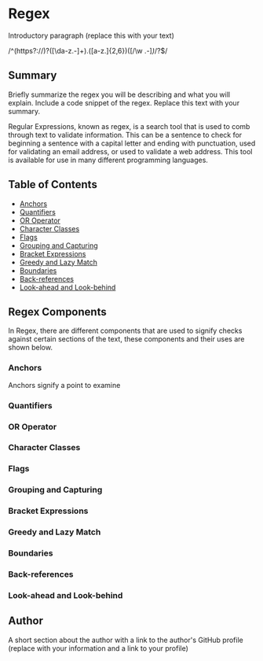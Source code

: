 # Regex

Introductory paragraph (replace this with your text)

/^(https?:\/\/)?([\da-z\.-]+)\.([a-z\.]{2,6})([\/\w \.-]*)*\/?$/

## Summary

Briefly summarize the regex you will be describing and what you will explain. Include a code snippet of the regex. Replace this text with your summary.

Regular Expressions, known as regex, is a search tool that is used to comb through text to validate information. This can be a sentence to check for beginning a sentence with a capital letter and ending with punctuation, used for validating an email address, or used to validate a web address. This tool is available for use in many different programming languages.  

## Table of Contents

- [Anchors](#anchors)
- [Quantifiers](#quantifiers)
- [OR Operator](#or-operator)
- [Character Classes](#character-classes)
- [Flags](#flags)
- [Grouping and Capturing](#grouping-and-capturing)
- [Bracket Expressions](#bracket-expressions)
- [Greedy and Lazy Match](#greedy-and-lazy-match)
- [Boundaries](#boundaries)
- [Back-references](#back-references)
- [Look-ahead and Look-behind](#look-ahead-and-look-behind)

## Regex Components
In Regex, there are different components that are used to signify checks against certain sections of the text, these components and their uses are shown below. 

### Anchors
Anchors signify a point to examine


### Quantifiers

### OR Operator

### Character Classes

### Flags

### Grouping and Capturing

### Bracket Expressions

### Greedy and Lazy Match

### Boundaries

### Back-references

### Look-ahead and Look-behind

## Author

A short section about the author with a link to the author's GitHub profile (replace with your information and a link to your profile)

